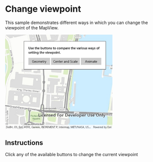 # Change viewpoint

This sample demonstrates different ways in which you can change the viewpoint of the MapView.

<img src="ChangeViewpoint.jpg" width="350"/>

## Instructions

Click any of the available buttons to change the current viewpoint
